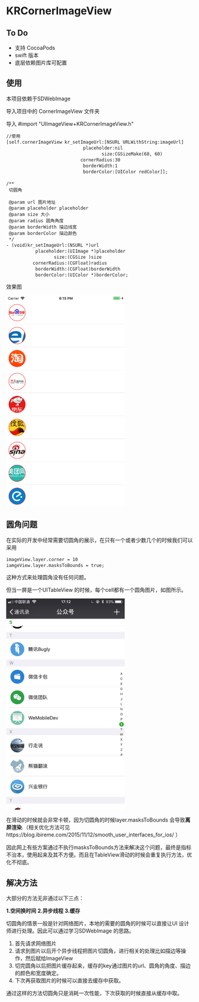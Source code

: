 # KRCornerImageView

## To Do
* 支持 CocoaPods
* swift  版本
* 底层依赖图片库可配置

## 使用

本项目依赖于SDWebImage

导入项目中的 CornerImageView 文件夹

导入 #import "UIImageView+KRCornerImageView.h"

```objc
//使用
[self.cornerImageView kr_setImageUrl:[NSURL URLWithString:imageUrl]
                             placeholder:nil
                                    size:CGSizeMake(60, 60)
                            cornerRadius:30
                             borderWidth:1
                             borderColor:[UIColor redColor]];

/**
 切圆角
 
 @param url 图片地址
 @param placeholder placeholder
 @param size 大小
 @param radius 圆角角度
 @param borderWidth 描边线宽
 @param borderColor 描边颜色
 */
- (void)kr_setImageUrl:(NSURL *)url
           placeholder:(UIImage *)placeholder
                  size:(CGSize )size
          cornerRadius:(CGFloat)radius
           borderWidth:(CGFloat)borderWidth
           borderColor:(UIColor *)borderColor;
```

效果图

<img src="https://github.com/gurongkang/KRCornerImageView/raw/master/images/example.png" width="320">


## 圆角问题

在实际的开发中经常需要切圆角的展示，在只有一个或者少数几个的时候我们可以采用

```objc
imageView.layer.corner = 10
iamgeView.layer.masksToBounds = true;
```

这种方式来处理圆角没有任何问题。


但当一屏是一个UITableView 的时候，每个cell都有一个圆角图片，如图所示。

<img src="https://github.com/gurongkang/KRCornerImageView/raw/master/images/cell_corner.jpg" width="320">

在滑动的时候就会非常卡顿，因为切圆角的时候layer.masksToBounds 会导致**离屏渲染**.（相关优化方法可见https://blog.ibireme.com/2015/11/12/smooth_user_interfaces_for_ios/ ）

因此网上有些方案通过不执行masksToBounds方法来解决这个问题，最终是指标不治本，使用起来及其不方便。而且在TableView滑动的时候会重复执行方法，优化不彻底。


## 解决方法

大部分的方法无非通过以下三点：

**1.空间换时间**
**2.异步线程**
**3.缓存**


切圆角的情景一般是针对网络图片，本地的需要的圆角的时候可以直接让UI 设计师进行处理。因此可以通过学习SDWebImage 的思路。

1. 首先请求网络图片
2. 请求到图片以后开个异步线程把图片切圆角，进行相关的处理比如描边等操作，然后赋给ImageView
3. 切完圆角以后把图片缓存起来，缓存的key通过图片的url、圆角的角度、描边的颜色和宽度确定。
4. 下次再获取图片的时候可以直接去缓存中获取。

通过这样的方法切圆角只是消耗一次性能，下次获取的时候直接从缓存中取。









